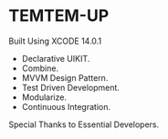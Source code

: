 # TEMTEM-UP

Built Using XCODE 14.0.1

- Declarative UIKIT. 
- Combine.
- MVVM Design Pattern.
- Test Driven Development.
- Modularize. 
- Continuous Integration.

Special Thanks to Essential Developers.
